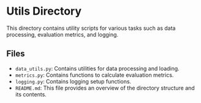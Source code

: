 # Utils Directory

This directory contains utility scripts for various tasks such as data processing, evaluation metrics, and logging.

## Files

- `data_utils.py`: Contains utilities for data processing and loading.
- `metrics.py`: Contains functions to calculate evaluation metrics.
- `logging.py`: Contains logging setup functions.
- `README.md`: This file provides an overview of the directory structure and its contents.